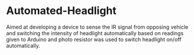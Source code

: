 # Automated-Headlight
  Aimed at developing a device to sense the IR signal from opposing vehicle and switching the intensity of headlight automatically based on readings given to Arduino and photo resistor was used to switch headlight on/off automatically.
